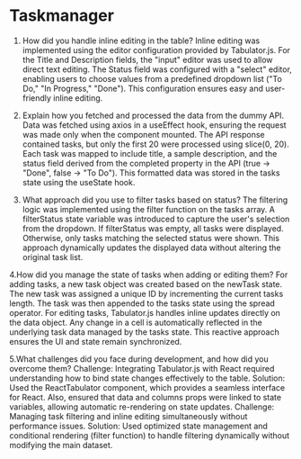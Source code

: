 # Taskmanager

1. How did you handle inline editing in the table?
Inline editing was implemented using the editor configuration provided by Tabulator.js. For the Title and Description fields, the "input" editor was used to allow direct text editing. The Status field was configured with a "select" editor, enabling users to choose values from a predefined dropdown list ("To Do," "In Progress," "Done"). This configuration ensures easy and user-friendly inline editing.

2. Explain how you fetched and processed the data from the dummy API.
Data was fetched using axios in a useEffect hook, ensuring the request was made only when the component mounted. The API response contained tasks, but only the first 20 were processed using slice(0, 20). Each task was mapped to include title, a sample description, and the status field derived from the completed property in the API (true → "Done", false → "To Do"). This formatted data was stored in the tasks state using the useState hook.

3. What approach did you use to filter tasks based on status?
The filtering logic was implemented using the filter function on the tasks array. A filterStatus state variable was introduced to capture the user's selection from the dropdown. If filterStatus was empty, all tasks were displayed. Otherwise, only tasks matching the selected status were shown. This approach dynamically updates the displayed data without altering the original task list.

4.How did you manage the state of tasks when adding or editing them?
For adding tasks, a new task object was created based on the newTask state. The new task was assigned a unique ID by incrementing the current tasks length. The task was then appended to the tasks state using the spread operator.
For editing tasks, Tabulator.js handles inline updates directly on the data object. Any change in a cell is automatically reflected in the underlying task data managed by the tasks state.
This reactive approach ensures the UI and state remain synchronized.

5.What challenges did you face during development, and how did you overcome them?
Challenge: Integrating Tabulator.js with React required understanding how to bind state changes effectively to the table.
Solution: Used the ReactTabulator component, which provides a seamless interface for React. Also, ensured that data and columns props were linked to state variables, allowing automatic re-rendering on state updates.
Challenge: Managing task filtering and inline editing simultaneously without performance issues.
Solution: Used optimized state management and conditional rendering (filter function) to handle filtering dynamically without modifying the main dataset.

